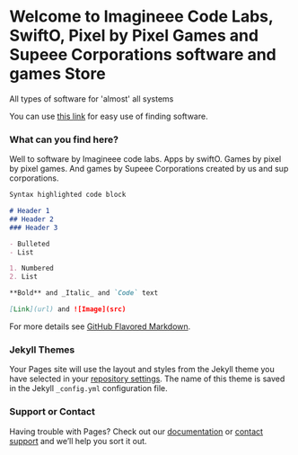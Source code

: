 # Welcome to Imagineee Code Labs, SwiftO, Pixel by Pixel Games and Supeee Corporations software and games Store

All types of software for 'almost' all systems

You can use [this link](https://github.com/imagineeeinc/ImagineeeSoftwareStore) for easy use of finding software.
### What can you find here?

Well to software by Imagineee code labs. Apps by swiftO. Games by pixel by pixel games. And games by Supeee Corporations created by us and sup corporations.

```markdown
Syntax highlighted code block

# Header 1
## Header 2
### Header 3

- Bulleted
- List

1. Numbered
2. List

**Bold** and _Italic_ and `Code` text

[Link](url) and ![Image](src)
```

For more details see [GitHub Flavored Markdown](https://guides.github.com/features/mastering-markdown/).

### Jekyll Themes

Your Pages site will use the layout and styles from the Jekyll theme you have selected in your [repository settings](https://github.com/imagineeeinc/ImagineeeSoftwareStore/settings). The name of this theme is saved in the Jekyll `_config.yml` configuration file.

### Support or Contact

Having trouble with Pages? Check out our [documentation](https://help.github.com/categories/github-pages-basics/) or [contact support](https://github.com/contact) and we’ll help you sort it out.
